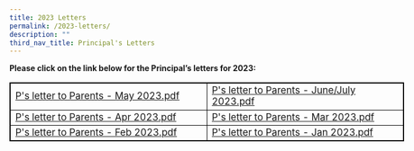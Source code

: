 ```yaml
---
title: 2023 Letters
permalink: /2023-letters/
description: ""
third_nav_title: Principal's Letters
---
```

**Please click on the link below for the Principal’s letters for 2023:**
  
<table style="width: 700px; font-size: 17px; border: 1px solid black; table-layout: fixed;">
  <tbody>
    <tr>
      <td style="width: 50%; border: 1px solid black;">
        <a href="https://drive.google.com/file/d/1yIdfzssGG-1pn-J23NTcXvGvVf2iiW2m/view?usp=sharing">P's letter to Parents - May 2023.pdf</a>
      </td>
      <td style="width: 50%; border: 1px solid black; vertical-align: middle;">
				<a href="https://drive.google.com/file/d/10uS0rnkZ8yq0C6NU4RHdgr26nwpKJgUF/view?usp=sharing">P's letter to Parents - June/July 2023.pdf</a>
      </td>
    </tr>
    <tr>
      <td style="width: 50%; border: 1px solid black;">
        <a href="https://drive.google.com/file/d/1aT1D4Fd31vTKLhgXz-j_ZtA4a0OQpwEG/view?usp=sharing">P's letter to Parents - Apr 2023.pdf</a>
      </td>
      <td style="width: 50%; border: 1px solid black; vertical-align: middle;"><a href="https://drive.google.com/file/d/1FWOtPovbfwDGhO-t_ttBg4WuwD__x_B7/view?usp=sharing">P's letter to Parents - Mar 2023.pdf</a>
      </td>
    </tr>
    <tr>
      <td style="width: 50%; border: 1px solid black;">
        <a href="https://drive.google.com/file/d/1Ml2UmZVASmAqA83jPT2ylXSoiggue9OK/view?usp=sharing">P's letter to Parents - Feb 2023.pdf</a>
      </td>
      <td style="width: 50%; border: 1px solid black; vertical-align: middle;"><a href="https://drive.google.com/file/d/1uJRYWNaLLu70j25cUbxkTXRFs_FUBGZA/view?usp=sharing">P's letter to Parents - Jan 2023.pdf</a></td>
    </tr>
  </tbody>
</table>